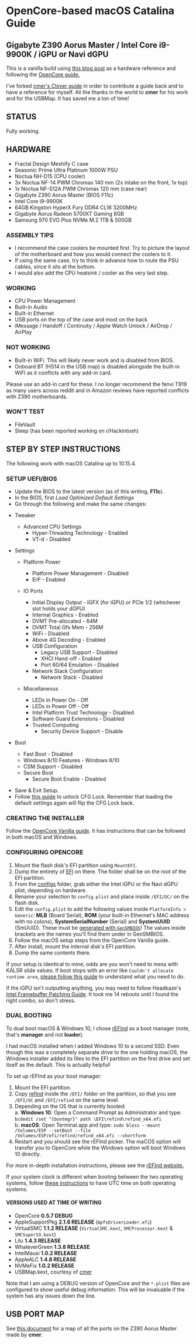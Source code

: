 # OpenCore-based macOS Catalina Guide
## Gigabyte Z390 Aorus Master / Intel Core i9-9900K / iGPU or Navi dGPU

This is a vanilla build using [this blog post](https://infinitediaries.net/my-2020-hackintosh-hardware-spec/) as a hardware reference and following the [OpenCore guide.](https://desktop.dortania.ml/)

I've forked [cmer's Clover guide](https://github.com/cmer/gigabyte-z390-aorus-master-hackintosh) in order to contribute a guide back and to have a reference for myself. All the thanks in the world to **cmer** for his work and for the USBMap. It has saved me a ton of time!

## STATUS

Fully working.

## HARDWARE

- Fractal Design Meshify C case  
- Seasonic Prime Ultra Platinum 1000W PSU  
- Noctua NH-D15 (CPU cooler)  
- 3x Noctua NF-14 PWM Chromax 140 mm (2x intake on the front, 1x top)  
- 1x Noctua NF-S12A PWM Chromax 120 mm (case rear)  
- Gigabyte Z390 Aorus Master (BIOS F11c)  
- Intel Core i9-9900K  
- 64GB Kingston HyperX Fury DDR4 CL16 3200MHz  
- Gigabyte Aorus Radeon 5700XT Gaming 8GB
- Samsung 970 EVO Plus NVMe M.2 1TB & 500GB  

### ASSEMBLY TIPS

- I recommend the case coolers be mounted first. Try to picture the layout of the motherboard and how you would connect the coolers to it.  
- If using the same case, try to think in advance how to route the PSU cables, since it sits at the bottom.  
- I would also add the CPU heatsink / cooler as the very last step.  

### WORKING

- CPU Power Management  
- Built-in Audio  
- Built-in Ethernet  
- USB ports on the top of the case and most on the back  
- iMessage / Handoff / Continuity / Apple Watch Unlock / AirDrop / AirPlay  

### NOT WORKING

- Built-in WiFi. This will likely never work and is disabled from BIOS.
- Onboard BT (HS14 in the USB map) is disabled alongside the built-in WiFI as it conflicts with any add-in card.

Please use an add-in card for these. I no longer recommend the fenvi T919 as many users across reddit and in Amazon reviews have reported conflicts with Z390 motherboards.

### WON'T TEST

- FileVault
- Sleep (has been reported working on r/Hackintosh)

## STEP BY STEP INSTRUCTIONS

The following work with macOS Catalina up to 10.15.4.

### SETUP UEFI/BIOS

* Update the BIOS to the latest version (as of this writing, **F11c**).
* In the BIOS, first *Load Optimized Default Settings*
* Go through the following and make the same changes:

- Tweaker
  - Advanced CPU Settings  
    - Hyper-Threading Technology - Enabled  
    - VT-d - Disabled  

- Settings
  - Platform Power  
    - Platform Power Management - Disabled  
    - ErP - Enabled  

  - IO Ports  
    - Initial Display Output - IGFX (for iGPU) or PCIe 1/2 (whichever slot holds your dGPU)   
    - Internal Graphics - Enabled  
    - DVMT Pre-allocated - 64M  
    - DVMT Total Gfx Mem - 256M  
    - WiFi - Disabled  
    - Above 4G Decoding - Enabled  
    - USB Configuration  
      - Legacy USB Support - Disabled  
      - XHCI Hand-off - Enabled  
      - Port 60/64 Emulation - Disabled  
    - Network Stack Configuration  
      - Network Stack - Disabled  

  - Miscellaneous  
    - LEDs in Power On - Off  
    - LEDs in Power Off - Off  
    - Intel Platform Trust Technology - Disabled  
    - Software Guard Extensions - Disabled  
    - Trusted Computing  
      - Security Device Support - Disable  

- Boot
  - Fast Boot - Disabled  
  - Windows 8/10 Features - Windows 8/10  
  - CSM Support - Disabled  
  - Secure Boot  
    - Secure Boot Enable - Disabled  

* Save & Exit Setup.
* Follow [this guide](https://desktop.dortania.ml/extras/msr-lock.html) to unlock CFG Lock. Remember that loading the default settings again will flip the CFG Lock back.

### CREATING THE INSTALLER

Follow the [OpenCore Vanilla guide](https://dortania.github.io/OpenCore-Desktop-Guide/installer-guide/). It has instructions that can be followed in both macOS and Windows.

### CONFIGURING OPENCORE

1. Mount the flash disk's EFI partition using `MountEFI`.  
2. Dump the entirety of [EFI](./EFI) on there. The folder shall be on the root of the EFI partition.  
3. From the [configs](./configs) folder, grab either the Intel iGPU or the Navi dGPU plist, depending on hardware.  
4. Rename your selection to `config.plist` and place inside `/EFI/OC/` on the flash disk.  
5. Edit the `config.plist` to add the following values inside `PlatformInfo > Generic`: **MLB** (Board Serial), **ROM** (your built-in Ethernet's MAC address with no colons), **SystemSerialNumber** (Serial) and **SystemUUID** (SmUUID). These must be [generated with `GenSMBIOS`](https://dortania.github.io/OpenCore-Desktop-Guide/config.plist/coffee-lake.html#platforminfo)! The values inside brackets are the names you'll find them under in GenSMBIOS.  
4. Follow the macOS setup steps from the OpenCore Vanilla guide.  
5. After install, mount the internal disk's EFI partition.  
6. Dump the same contents there.  

If your setup is identical to mine, odds are you won't need to mess with KALSR slide values. If boot stops with an error like `Couldn't allocate runtime area`, [please follow this guide](https://desktop.dortania.ml/extras/kaslr-fix.html) to understand what you need to do.

If the iGPU isn't outputting anything, you may need to follow Headkaze's [Intel Framebuffer Patching Guide](https://www.insanelymac.com/forum/topic/334899-intel-framebuffer-patching-using-whatevergreen/?tab=comments#comment-2626271). It took me 14 reboots until I found the right combo, so don't stress.

### DUAL BOOTING

To dual boot macOS & Windows 10, I chose [rEFInd](https://www.rodsbooks.com/refind/) as a boot manager (note, that's **manager** and not **loader**).  

I had macOS installed when I added Windows 10 to a second SSD. Even though this was a completely separate drive to the one holding macOS, the Windows installer added its files to the EFI partition on the first drive and set itself as the default. This is actually helpful!

To set up rEFInd as your boot manager:
1. Mount the EFI partition.  
2. Copy [refind](./refind) inside the `/EFI/` folder on the partition, so that you see `/EFI/OC` and `/EFI/refind` on the same level.  
3. Depending on the OS that is currently booted:  
  a. **Windows 10**: Open a Command Prompt as Administrator and type: `bcdedit /set "{bootmgr}" path \EFI\refind\refind_x64.efi`  
  b. **macOS**: Open Terminal.app and type: `sudo bless --mount /Volumes/ESP --setBoot --file /Volumes/ESP/efi/refind/refind_x64.efi --shortform`  
4. Restart and you should see the rEFInd picker. The maCOS option will transfer you to OpenCore while the Windows option will boot Windows 10 directly.

For more in-depth installation instructions, please see the [rEFInd website.](https://www.rodsbooks.com/refind/installing.html)  

If your system clock is different when booting between the two operating systems, follow [these instructions](https://www.tonymacx86.com/threads/fix-incorrect-time-in-windows-osx-dual-boot.133719/) to have UTC time on both operating systems.

#### VERSIONS USED AT TIME OF WRITING

- OpenCore **0.5.7 DEBUG**  
- AppleSupportPkg **2.1.6 RELEASE** (`ApfsDriverLoader.efi`)  
- VirtualSMC **1.1.2 RELEASE** (`VirtualSMC.kext`, `SMCProcessor.kext` & `SMCSuperIO.kext`)  
- Lilu **1.4.3 RELEASE**  
- WhateverGreen **1.3.8 RELEASE**  
- IntelMausi **1.0.2 RELEASE**  
- AppleALC **1.4.8 RELEASE**  
- NVMeFix **1.0.2 RELEASE**  
- USBMap.kext, courtesy of [cmer](https://github.com/cmer)  

Note that I am using a DEBUG version of OpenCore and the `*.plist` files are configured to show useful debug information. This will be invaluable if the system has any issues down the line. 

## USB PORT MAP

See [this document](USB_MAP.md) for a map of all the ports on the Z390 Aorus Master made by **cmer**.
